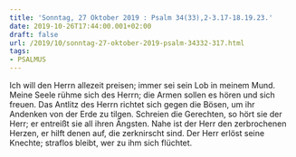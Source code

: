 ```yaml
---
title: 'Sonntag, 27 Oktober 2019 : Psalm 34(33),2-3.17-18.19.23.'
date: 2019-10-26T17:44:00.001+02:00
draft: false
url: /2019/10/sonntag-27-oktober-2019-psalm-34332-317.html
tags: 
- PSALMUS
---
```


Ich will den Herrn allezeit preisen; immer sei sein Lob in meinem Mund. Meine Seele rühme sich des Herrn; die Armen sollen es hören und sich freuen. Das Antlitz des Herrn richtet sich gegen die Bösen, um ihr Andenken von der Erde zu tilgen. Schreien die Gerechten, so hört sie der Herr; er entreißt sie all ihren Ängsten. Nahe ist der Herr den zerbrochenen Herzen, er hilft denen auf, die zerknirscht sind. Der Herr erlöst seine Knechte; straflos bleibt, wer zu ihm sich flüchtet.